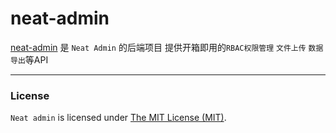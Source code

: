 # neat-admin

[neat-admin](https://github.com/wantp/neat-admin) 是 `Neat Admin` 的后端项目
提供开箱即用的`RBAC权限管理` `文件上传` `数据导出`等API







------------
### License

`Neat admin` is licensed under [The MIT License (MIT)](LICENSE).